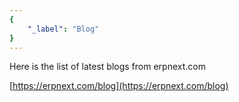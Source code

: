 ```yaml
---
{
	"_label": "Blog"
}
---
```

Here is the list of latest blogs from erpnext.com

[https://erpnext.com/blog](https://erpnext.com/blog)